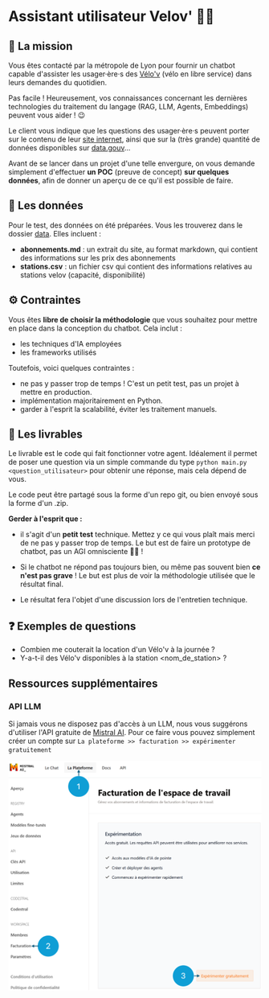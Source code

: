 # Assistant utilisateur Velov' 🤖🚴

## 📄 La mission

Vous êtes contacté par la métropole de Lyon pour fournir un chatbot capable d'assister les usager·ère·s des [Vélo'v](https://velov.grandlyon.com/fr/home) (vélo en libre service) dans leurs demandes du quotidien.

Pas facile ! Heureusement, vos connaissances concernant les dernières technologies du traitement du langage (RAG, LLM, Agents, Embeddings) peuvent vous aider ! 😉

Le client vous indique que les questions des usager·ère·s peuvent porter sur le contenu de leur [site internet](https://velov.grandlyon.com/fr/home), ainsi que sur la (très grande) quantité de données disponibles sur [data.gouv](https://transport.data.gouv.fr/datasets/stations-velov-de-la-metropole-de-lyon-disponibilites-temps-reel)...

Avant de se lancer dans un projet d'une telle envergure, on vous demande simplement d'effectuer **un POC** (preuve de concept) **sur quelques données**, afin de donner un aperçu de ce qu'il est possible de faire.

## 📅 Les données

Pour le test, des données on été préparées. Vous les trouverez dans le dossier [data](./data). Elles incluent : 

- **abonnements.md** : un extrait du site, au format markdown, qui contient des informations sur les prix des abonnements
- **stations.csv** : un fichier csv qui contient des informations relatives au stations velov (capacité, disponibilité)

## ⚙️ Contraintes

Vous êtes **libre de choisir la méthodologie** que vous souhaitez pour mettre en place dans la conception du chatbot. Cela inclut : 
- les techniques d'IA employées
- les frameworks utilisés

Toutefois, voici quelques contraintes :

- ne pas y passer trop de temps ! C'est un petit test, pas un projet à mettre en production.
- implémentation majoritairement en Python.
- garder à l'esprit la scalabilité, éviter les traitement manuels.

## 💌 Les livrables

Le livrable est le code qui fait fonctionner votre agent. Idéalement il permet de poser une question via un simple commande du type ``python main.py <question_utilisateur>`` pour obtenir une réponse, mais cela dépend de vous.

Le code peut être partagé sous la forme d'un repo git, ou bien envoyé sous la forme d'un .zip.

**Gerder à l'esprit que :**

- il s'agit d'un **petit test** technique. Mettez y ce qui vous plaît mais merci de ne pas y passer trop de temps. Le but est de faire un prototype de chatbot, pas un AGI omnisciente 😶‍🌫️ !

- Si le chatbot ne répond pas toujours bien, ou même pas souvent bien **ce n'est pas grave** ! Le but est plus de voir la méthodologie utilisée que le résultat final.

- Le résultat fera l'objet d'une discussion lors de l'entretien technique.

## ❓ Exemples de questions

- Combien me couterait la location d'un Vélo'v à la journée ?
- Y-a-t-il des Vélo'v disponibles à la station <nom_de_station> ?

## Ressources supplémentaires

### API LLM

Si jamais vous ne disposez pas d'accès à un LLM, nous vous suggérons d'utiliser l'API gratuite de [Mistral AI](https://console.mistral.ai/billing). Pour ce faire vous pouvez simplement créer un compte sur ``La plateforme >> facturation >> expérimenter gratuitement``

![procédure mistral API](./img/image.png)

